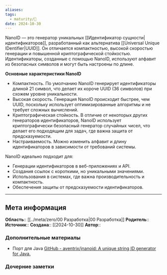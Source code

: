 ```yaml
---
aliases: 
tags:
  - maturity/🌱
date: 2024-10-30
---
```

NanoID — это генератор уникальных [[Идентификатор сущности|идентификаторов]], разработанный как альтернатива [[Universal Unique IDentifier|UUID]]. Он отличается компактностью, высокой скоростью генерации и повышенной криптографической стойкостью. Идентификаторы, созданные с помощью NanoID, используют алфавит из безопасных символов и могут быть настроены по длине.

**Основные характеристики NanoID**
- Компактность. По умолчанию NanoID генерирует идентификаторы длиной 21 символ, что делает их короче UUID (36 символов) при схожем уровне уникальности.
- Высокая скорость. Генерация NanoID происходит быстрее, чем UUID, поскольку использует оптимизированные алгоритмы и не требует сложных вычислений.
- Криптографическая стойкость. В отличие от некоторых других генераторов идентификаторов, NanoID использует криптографически безопасный генератор случайных чисел, что делает его подходящим для задач, где важна защита от предсказуемости.
- Настраиваемость. Можно изменить алфавит и длину идентификаторов в зависимости от требований системы.

NanoID идеально подходит для:
- Генерации идентификаторов в веб-приложениях и API.
- Создания ссылок с короткими, но уникальными значениями.
- Использования в системах, где важна производительность и компактность.
- Обеспечения защиты от предсказуемости идентификаторов.
***
## Мета информация
**Область**:: [[../meta/zero/00 Разработка|00 Разработка]]
**Родитель**:: 
**Источник**:: 
**Создана**:: [[2024-10-30]]
**Автор**:: 
### Дополнительные материалы
- Порт для Java [GitHub - aventrix/jnanoid: A unique string ID generator for Java.](https://github.com/aventrix/jnanoid)

### Дочерние заметки
<!-- QueryToSerialize: LIST FROM [[]] WHERE contains(Родитель, this.file.link) or contains(parents, this.file.link) -->

